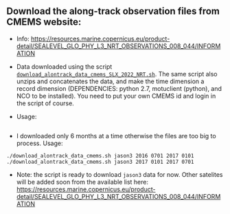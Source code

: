 ## Download the along-track observation files from CMEMS website:

* Info: https://resources.marine.copernicus.eu/product-detail/SEALEVEL_GLO_PHY_L3_NRT_OBSERVATIONS_008_044/INFORMATION

* Data downloaded using the script [`download_alontrack_data_cmems_SLX_2022_NRT.sh`](https://github.com/ocean-next/EUROSEA/blob/main/scripts/download_alontrack_data_cmems_SLX_2022_NRT.sh). The same script also unzips and concatenates the data, and make the time dimension a record dimension (DEPENDENCIES: python 2.7, motuclient (python), and NCO to be installed). You need to put your own CMEMS id and login in the script of course. 
* Usage:  
```./download_alontrack_data_cmems_SLX_2022_NRT.sh <satellite> <year1> <MM1DD1> <year2> <MM2DD2>
```
* I downloaded only 6 months at a time otherwise the files are too big to process. Usage: 
```
./download_alontrack_data_cmems.sh jason3 2016 0701 2017 0101
./download_alontrack_data_cmems.sh jason3 2017 0101 2017 0701
```

* Note:  the script is ready to download `jason3` data for now. Other satelites will be added soon from the available list here: https://resources.marine.copernicus.eu/product-detail/SEALEVEL_GLO_PHY_L3_NRT_OBSERVATIONS_008_044/INFORMATION
